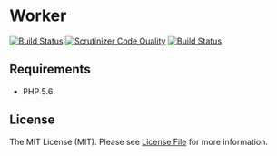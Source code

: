 # Worker

[![Build Status](https://travis-ci.org/tbreuss/worker.svg?branch=master)](https://travis-ci.org/tbreuss/worker)
[![Scrutinizer Code Quality](https://scrutinizer-ci.com/g/tbreuss/worker/badges/quality-score.png?b=master)](https://scrutinizer-ci.com/g/tbreuss/worker/?branch=master)
[![Build Status](https://scrutinizer-ci.com/g/tbreuss/worker/badges/build.png?b=master)](https://scrutinizer-ci.com/g/tbreuss/worker/build-status/master)

## Requirements

* PHP 5.6

## License

The MIT License (MIT). Please see [License File](LICENSE) for more information.
